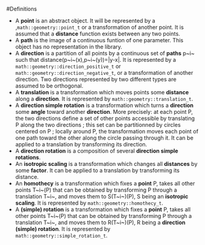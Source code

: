 #Definitions
* A **point** is an abstract object. It will be represented by a ,`math::geometry::point_t` or a transformation of another point. It is assumed that a **distance** function exists between any two points.
* A **path** is the image of a continuous funtion of one parameter. This object has no representation in the library.
* A **direction** is a partition of all points by a continuous set of **paths** p~i~ such that distance(p~i~(x),p~i~(y))=|y-x|. It is represented by a `math::geometry::direction_positive_t` or `math::geometry::direction_negative_t`, or a transformation of another direction. Two directions represented by two different types are assumed to be orthogonal.
* A **translation** is a transformation which moves points some **distance** along a **direction**. It is represented by `math::geometry::translation_t`.
* A **direction simple rotation** is a transformation which turns a **direction** some **angle** toward another **direction**. More precisely: at each point P, the two directions define a set of other points accessible by translating P along the two directions ; this set can be partitionned by circles centered on P ; locally around P, the transformation moves each point of one path toward the other along the circle passing through it. It can be applied to a translation by transforming its direction.
* A **direction rotation** is a composition of several **direction simple rotations**.
* An **isotropic scaling** is a transformation which changes all **distances** by some **factor**. It can be applied to a translation by transforming its distance.
* An **homothecy** is a transformation which fixes a **point** P, takes all other points T~i~(P) that can be obtained by transforming P through a translation T~i~, and moves them to S(T~i~)(P), S being an **isotropic scaling**. It is represented by `math::geometry::homothecy_t`.
* A **(simple) rotation** is a transformation which fixes a **point** P, takes all other points T~i~(P) that can be obtained by transforming P through a translation T~i~, and  moves them to R(T~i~)(P), R being a **direction (simple) rotation**. It is represented by `math::geometry::simple_rotation_t`.

